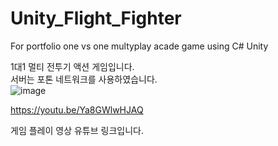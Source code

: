 # Unity_Flight_Fighter
For portfolio one vs one multyplay acade game using C# Unity  

1대1 멀티 전투기 액션 게임입니다.  
서버는 포톤 네트워크를 사용하였습니다.  
![image](https://github.com/rhwjdtjs/Unity_Flight_Fighter/assets/42109688/117596af-ab46-47a5-a525-0e338b4437c9)  

https://youtu.be/Ya8GWlwHJAQ  

게임 플레이 영상 유튜브 링크입니다.  
